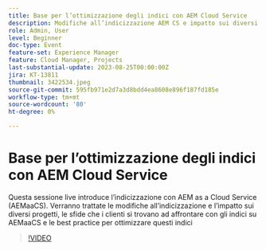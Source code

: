 ```yaml
---
title: Base per l’ottimizzazione degli indici con AEM Cloud Service
description: Modifiche all’indicizzazione AEM CS e impatto sui diversi progetti, problemi che i clienti devono affrontare con gli indici su AEMaaCS e best practice per ottimizzare questi indici
role: Admin, User
level: Beginner
doc-type: Event
feature-set: Experience Manager
feature: Cloud Manager, Projects
last-substantial-update: 2023-08-25T00:00:00Z
jira: KT-13811
thumbnail: 3422534.jpeg
source-git-commit: 595fb971e2d7a3d8bdd4ea8608e896f187fd185e
workflow-type: tm+mt
source-wordcount: '80'
ht-degree: 0%

---
```



# Base per l’ottimizzazione degli indici con AEM Cloud Service

Questa sessione live introduce l’indicizzazione con AEM as a Cloud Service (AEMaaCS). Verranno trattate le modifiche all’indicizzazione e l’impatto sui diversi progetti, le sfide che i clienti si trovano ad affrontare con gli indici su AEMaaCS e le best practice per ottimizzare questi indici

>[!VIDEO](https://video.tv.adobe.com/v/3422534/?learn=on)
